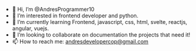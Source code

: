- 👋 Hi, I’m @AndresProgrammer10
- 👀 I’m interested in frontend developer and python.
- 🌱 I’m currently learning Frontend, javascript, css, html, svelte, reactjs, angular, vuejs.
- 💞️ I’m looking to collaborate on documentation the projects that need it!
- 📫 How to reach me: andresdevelopercop@gmail.com

<!---
AndresProgramer/AndresProgramer is a ✨ special ✨ repository because its `README.md` (this file) appears on your GitHub profile.
You can click the Preview link to take a look at your changes.
--->
